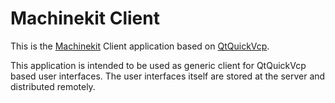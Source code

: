 # Machinekit Client

This is the [Machinekit](https://github.com/machinekit/machinekit) Client application based on [QtQuickVcp](https://github.com/strahlex/QtQuickVcp).

This application is intended to be used as generic client for QtQuickVcp based user interfaces. The user interfaces itself are stored at the server and distributed remotely.
